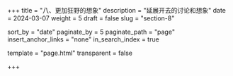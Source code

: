 +++
title = "八、更加狂野的想象"
description = "延展开去的讨论和想象"
date = 2024-03-07
weight = 5
draft = false
slug = "section-8"

sort_by = "date"
paginate_by = 5
paginate_path = "page"
insert_anchor_links = "none"
in_search_index = true

template = "page.html"
transparent = false

+++


